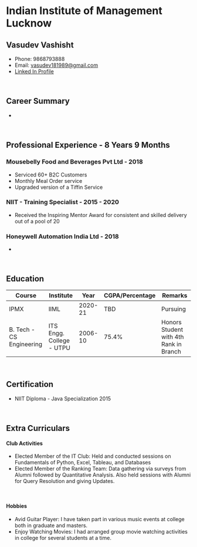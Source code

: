 # Indian Institute of Management Lucknow

## Vasudev Vashisht
- Phone: 9868793888
- Email: vasudev181989@gmail.com
- <a href="https://www.linkedin.com/in/vasudev-vashisht-0b377959/">Linked In Profile</a>

<br>

## Career Summary
- 

<br>

## Professional Experience - 8 Years 9 Months

### Mousebelly Food and Beverages Pvt Ltd - 2018
- Serviced 60+ B2C Customers
- Monthly Meal Order service
- Upgraded version of a Tiffin Service

### NIIT - Training Specialist - 2015 - 2020
- Received the Inspiring Mentor Award for consistent and skilled delivery out of a pool of 20

### Honeywell Automation India Ltd - 2018
- 

<br>


## Education
<table>
	<thead>
		<tr>
			<th>Course</th>
			<th>Institute</th>
			<th>Year</th>
			<th>CGPA/Percentage</th>
			<th>Remarks</th>
		</tr>
	</thead>
	<tbody>
		<tr>
			<td>IPMX</td>
			<td>IIML</td>
			<td>2020-21</td>
			<td>TBD</td>
			<td>Pursuing</td>
		</tr>
		<tr>
			<td>B. Tech - CS Engineering</td>
			<td>ITS Engg. College - UTPU</td>
			<td>2006-10</td>
			<td>75.4%</td>
			<td>Honors Student with 4th Rank in Branch</td>
		</tr>
	</tbody>
</table>

<br>

## Certification
- NIIT Diploma - Java Specialization 2015

<br>

## Extra Curriculars
#### Club Activities
- Elected Member of the IT Club: Held and conducted sessions on Fundamentals of Python, Excel, Tableau, and Databases
- Elected Member of the Ranking Team: Data gathering via surveys from Alumni followed by Quantitative Analysis. Also held sessions with Alumni for Query Resolution and giving Updates. 

<br>

#### Hobbies
- Avid Guitar Player: I have taken part in various music events at college both in graduate and masters.
- Enjoy Watching Movies: I had arranged group movie watching activities in college for several students at a time.   